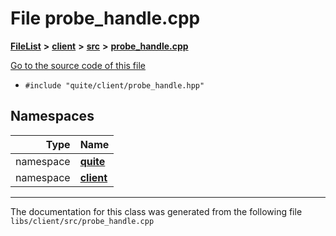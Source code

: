

# File probe\_handle.cpp



[**FileList**](files.md) **>** [**client**](dir_66fcfc6cbdc0959ca004c79e577b2983.md) **>** [**src**](dir_e2c39676c5a8632601778e1e1ba34ff3.md) **>** [**probe\_handle.cpp**](probe__handle_8cpp.md)

[Go to the source code of this file](probe__handle_8cpp_source.md)



* `#include "quite/client/probe_handle.hpp"`













## Namespaces

| Type | Name |
| ---: | :--- |
| namespace | [**quite**](namespacequite.md) <br> |
| namespace | [**client**](namespacequite_1_1client.md) <br> |





















































------------------------------
The documentation for this class was generated from the following file `libs/client/src/probe_handle.cpp`

